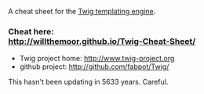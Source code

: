 A cheat sheet for the [Twig templating engine](http://www.twig-project.org). 

### Cheat here: <br> http://willthemoor.github.io/Twig-Cheat-Sheet/

 * Twig project home: http://www.twig-project.org 
 * github project: http://github.com/fabpot/Twig/

This hasn't been updating in 5633 years. Careful.
